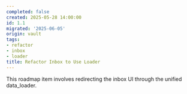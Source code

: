 ```yaml
---
completed: false
created: 2025-05-28 14:00:00
id: 1.1
migrated: '2025-06-05'
origin: vault
tags:
- refactor
- inbox
- loader
title: Refactor Inbox to Use Loader
---
```


This roadmap item involves redirecting the inbox UI through the unified data_loader.